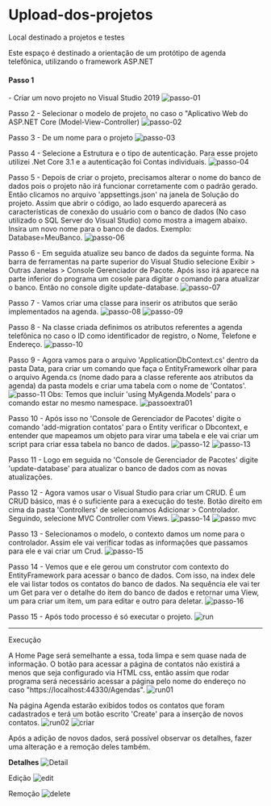 # Upload-dos-projetos
Local destinado a projetos e testes

Este espaço é destinado a orientação de um protótipo de agenda telefônica, utilizando o framework ASP.NET

**<h4>Passo 1</h4>** - Criar um novo projeto no Visual Studio 2019
![passo-01](https://user-images.githubusercontent.com/87759514/126884012-c2080563-f2f6-4e7e-a925-dcf4702b6bce.png)

Passo 2 - Selecionar o modelo de projeto, no caso o "Aplicativo Web do ASP.NET Core (Model-View-Controller)
![passo-02](https://user-images.githubusercontent.com/87759514/126884060-a259c803-8fec-48b3-9e5d-789dc5814cc9.png)

Passo 3 - De um nome para o projeto
![passo-03](https://user-images.githubusercontent.com/87759514/126884072-8da26569-118c-4f87-83bc-08e5b805bcdb.png)

Passo 4 - Selecione a Estrutura e o tipo de autenticação. Para esse projeto utilizei .Net Core 3.1 e a autenticação foi Contas individuais.
![passo-04](https://user-images.githubusercontent.com/87759514/126884122-faf9eff3-6db0-439f-bfa6-7ad093368c12.png)

Passo 5 - Depois de criar o projeto, precisamos alterar o nome do banco de dados pois o projeto não irá funcionar corretamente com o padrão gerado. Então clicamos no arquivo 'appsettings.json' na janela de Solução do projeto. Assim que abrir o código, ao lado esquerdo aparecerá as características de conexão do usuário com o banco de dados (No caso utilizado o SQL Server do Visual Studio) como mostra a imagem abaixo. Insira um novo nome para o banco de dados. Exemplo: Database=MeuBanco.
![passo-06](https://user-images.githubusercontent.com/87759514/126884267-9b6636e0-fa87-4d94-93a9-7ccc81102480.png)

Passo 6 - Em seguida atualize seu banco de dados da seguinte forma. Na barra de ferramentas na parte superior do Visual Studio selecione Exibir > Outras Janelas > Console Gerenciador de Pacote. Após isso irá aparece na parte inferior do programa um cosole para digitar o comando para atualizar o banco. Então no console digite update-database. 
![passo-07](https://user-images.githubusercontent.com/87759514/126884372-899ea5b5-7e2c-4b35-b993-8259733c9263.png)

Passo 7 - Vamos criar uma classe para inserir os atributos que serão implementados na agenda.
![passo-08](https://user-images.githubusercontent.com/87759514/126884421-c3d5fd53-3e8a-4eb1-ac0f-5bec43b0b9fd.png)
![passo-09](https://user-images.githubusercontent.com/87759514/126884422-92ebaba9-3d46-4c25-b7bd-838b39bdbfd4.png)

Passo 8 - Na classe criada definimos os atributos referentes a agenda telefônica no caso o ID como identificador de registro, o Nome, Telefone e Endereço.
![passo-10](https://user-images.githubusercontent.com/87759514/126884458-87224bdd-a2d2-4393-b61e-07c3e1c4d26b.png)

Passo 9 - Agora vamos para o arquivo 'ApplicationDbContext.cs' dentro da pasta Data, para criar um comando que faça o EntityFramework olhar para o arquivo Agenda.cs (nome dado para a classe referente aos atributos da agenda) da pasta models e criar uma tabela com o nome de 'Contatos'.
![passo-11](https://user-images.githubusercontent.com/87759514/126884544-a7db77b9-eef3-4594-abac-2d7e01c3eee3.png)
Obs: Temos que incluir 'using MyAgenda.Models' para o comando estar no mesmo namespace.
![passoextra01](https://user-images.githubusercontent.com/87759514/126884600-0680159f-d26f-4b0b-8a18-2d868fcf4ccd.png)

Passo 10 - Após isso no 'Console de Gerenciador de Pacotes' digite o comando 'add-migration contatos' para o Entity verificar o Dbcontext, e entender que mapeamos um objeto para virar uma tabela e ele vai criar um script para criar essa tabela no banco de dados.
![passo-12](https://user-images.githubusercontent.com/87759514/126884644-3d213e56-5f91-4005-b17c-235831aaf3e4.png)
![passo-13](https://user-images.githubusercontent.com/87759514/126884657-d9657bd7-9563-41f5-8185-361e3df25773.png)

Passo 11 - Logo em seguida no 'Console de Gerenciador de Pacotes' digite 'update-database' para atualizar o banco de dados com as novas atualizações.

Passo 12 - Agora vamos usar o Visual Studio para criar um CRUD. É um CRUD básico, mas é o suficiente para a execução do teste. Botão direito em cima da pasta 'Controllers' de selecionamos Adicionar > Controlador. Seguindo, selecione MVC Controller com Views.
![passo-14](https://user-images.githubusercontent.com/87759514/126884812-50f972a2-628a-4722-a729-8b55d61345f5.png)
![passo mvc](https://user-images.githubusercontent.com/87759514/126884816-7d424497-84b2-476d-87f4-4566ce0796ba.png)

Passo 13 - Selecionamos o modelo, o contexto damos um nome para o controlador. Assim ele vai verificar todas as informações que passamos para ele e vai criar um Crud.
![passo-15](https://user-images.githubusercontent.com/87759514/126884831-2cb8ec45-92c9-42e1-ae07-e313d0bdaf4d.png)

Passo 14 - Vemos que e ele gerou um construtor com contexto do EntityFramework para acessar o banco de dados. Com isso, na index dele ele vai listar todos os contatos do banco de dados. Na sequência ele vai ter um Get para ver o detalhe do item do banco de dados e retornar uma View, um para criar um item, um para editar e outro para deletar.
![passo-16](https://user-images.githubusercontent.com/87759514/126884908-c9d86b2d-a692-4e49-849e-a770494374df.png)

Passo 15 - Após todo processo é só executar o projeto.
![run](https://user-images.githubusercontent.com/87759514/126884938-2dfed061-72be-4b0c-84e4-c896353f8cd9.png)

---------------------------------------------------------------------------------------------------------------------------------------------------------------------------------

Execução

A Home Page será semelhante a essa, toda limpa e sem quase nada de informação. O botão para acessar a página de contatos não existirá a menos que seja configurado via HTML css, então assim que rodar programa será necessário acessar a página pelo nome do endereço no caso "https://localhost:44330/Agendas".
![run01](https://user-images.githubusercontent.com/87759514/126885058-ca82aef5-a306-48f4-a730-2ef2b81fe950.png)

Na página Agenda estarão exibidos todos os contatos que foram cadastrados e terá um botão escrito 'Create' para a inserção de novos contatos.
![run02](https://user-images.githubusercontent.com/87759514/126885110-3ba4e18b-89a6-481d-b178-60455a329470.png)
![criar](https://user-images.githubusercontent.com/87759514/126885114-ab86fa70-2b68-4a1b-8313-a281db910f8a.png)


Após a adição de novos dados, será possível observar os detalhes, fazer uma alteração e a remoção deles também.

**Detalhes**
![Detail](https://user-images.githubusercontent.com/87759514/126885160-bbfd27d8-2378-4661-9726-b1a8d68ddf28.png)

Edição
![edit](https://user-images.githubusercontent.com/87759514/126885151-55e84fbf-501c-457e-af62-8310ccd1df59.png)

Remoção
![delete](https://user-images.githubusercontent.com/87759514/126885156-ee7e72e6-050c-487a-816d-892f63cd1eb7.png)
